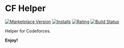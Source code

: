 # CF Helper

[![Marketplace Version](https://vsmarketplacebadge.apphb.com/version/psucoder.cfhelper.svg)](https://marketplace.visualstudio.com/items?itemName=psucoder.cfhelper) [![Installs](https://vsmarketplacebadge.apphb.com/installs/psucoder.cfhelper.svg)](https://marketplace.visualstudio.com/items?itemName=psucoder.cfhelper) [![Rating](https://vsmarketplacebadge.apphb.com/rating/psucoder.cfhelper.svg)](https://marketplace.visualstudio.com/items?itemName=psucoder.cfhelper) [![Build Status](https://travis-ci.org/psucodervn/cfhelper.svg?branch=master)](https://travis-ci.org/psucodervn/cfhelper)

Helper for Codeforces.

**Enjoy!**
